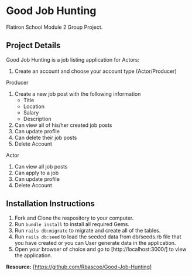 # Good Job Hunting


Flatiron School Module 2 Group Project. 

## Project Details

Good Job Hunting is a job listing application for Actors:

1. Create an account and choose your account type (Actor/Producer)

Producer

1. Create a new job post with the following information
    * Title
    * Location
    * Salary
    * Description
2. Can view all of his/her created job posts
3. Can update profile
4. Can delete their job posts
5. Delete Account

Actor 

1. Can view all job posts
2. Can apply to a job
3. Can update profile
4. Delete Account



## Installation Instructions

1. Fork and Clone the respository to your computer.
2. Run `bundle install` to install all required Gems.
3. Run `rails db:migrate` to migrate and create all of the tables.
4. Run `rails db:seed` to load the seeded data from db/seeds.rb file that you have created or you can User generate data in the application.
5. Open your browser of choice and go to [http://localhost:3000/] to view the application.

  **Resource:** [https://github.com/Rbascoe/Good-Job-Hunting]